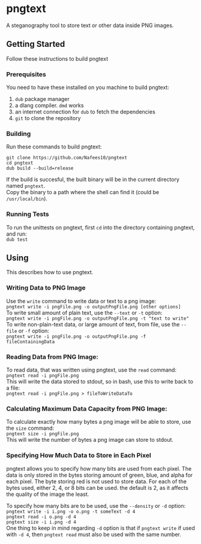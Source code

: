 # pngtext
A steganography tool to store text or other data inside PNG images.

## Getting Started
Follow these instructions to build pngtext

### Prerequisites
You need to have these installed on you machine to build pngtext:  
 1. `dub` package manager  
 2. a dlang compiler. `dmd` works  
 3. an internet connection for `dub` to fetch the dependencies  
 4. `git` to clone the repository  

### Building
Run these commands to build pngtext:
```
git clone https://github.com/Nafees10/pngtext
cd pngtext
dub build --build=release
```
If the build is succesful, the built binary will be in the current directory named `pngtext`.  
Copy the binary to a path where the shell can find it (could be `/usr/local/bin`).

### Running Tests
To run the unittests on pngtext, first `cd` into the directory containing pngtext, and run:  
`dub test`

## Using
This describes how to use pngtext.

### Writing Data to PNG Image
Use the `write` command to write data or text to a png image:  
`pngtext write -i pngFile.png -o outputPngFile.png [other options]`  
To write small amount of plain text, use the `--text` or `-t` option:  
`pngtext write -i pngFile.png -o outputPngFile.png -t "text to write"`  
To write non-plain-text data, or large amount of text, from file, use the `--file` or `-f` option:  
`pngtext write -i pngFile.png -o outputPngFile.png -f fileContainingData`  

### Reading Data from PNG Image:
To read data, that was written using pngtext, use the `read` command:  
`pngtext read -i pngFile.png`  
This will write the data stored to stdout, so in bash, use this to write back to a file:  
`pngtext read -i pngFile.png > fileToWriteDataTo`  

### Calculating Maximum Data Capacity from PNG Image:
To calculate exactly how many bytes a png image will be able to store, use the `size` command:  
`pngtext size -i pngFile.png`  
This will write the number of bytes a png image can store to stdout.

### Specifying How Much Data to Store in Each Pixel
pngtext allows you to specify how many bits are used from each pixel. The data is only stored in the bytes storing amount of green, blue, and alpha for each pixel. The byte storing red is not used to store data. For each of the bytes used, either 2, 4, or 8 bits can be used. the default is 2, as it affects the quality of the image the least.  

To specify how many bits are to be used, use the `--density` or `-d` option:  
`pngtext write -i i.png -o o.png -t someText -d 4`  
`pngtext read -i o.png -d 4`  
`pngtext size -i i.png -d 4`  
One thing to keep in mind regarding `-d` option is that if `pngtext write` if used with `-d 4`, then `pngtext read` must also be used with the same number.